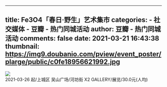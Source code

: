 
---
title: Fe3O4「春日·野生」艺术集市
categories: 
    - 社交媒体
    - 豆瓣 - 热门同城活动
author: 豆瓣 - 热门同城活动
comments: false
date: 2021-03-21 16:43:38
thumbnail: https://img9.doubanio.com/pview/event_poster/plarge/public/c0fe18956621992.jpg
---

<div>   
<img src="https://img9.doubanio.com/pview/event_poster/plarge/public/c0fe18956621992.jpg" referrerpolicy="no-referrer"><br>
              2021-03-26 起/上城区 吴山广场/河坊街 X2 GALLERY/展览/30.0元(人均)
              
</div>
            